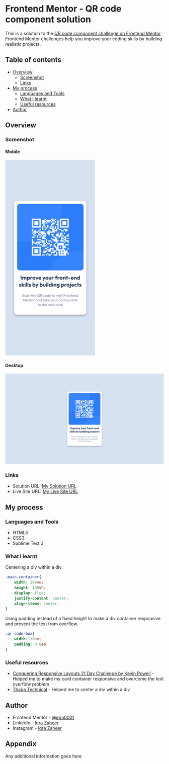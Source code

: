 # Frontend Mentor - QR code component solution

This is a solution to the [QR code component challenge on Frontend Mentor](https://www.frontendmentor.io/challenges/qr-code-component-iux_sIO_H). Frontend Mentor challenges help you improve your coding skills by building realistic projects. 

## Table of contents

- [Overview](#overview)
  - [Screenshot](#screenshot)
  - [Links](#links)
- [My process](#my-process)
  - [Languages and Tools](#languages-and-tools)
  - [What I learnt](#what-i-learnt)
  - [Useful resources](#useful-resources)
- [Author](#author)

## Overview

### Screenshot

#### Mobile

![](./qr-code-mobile-screenshot-snip.png)

#### Desktop

![](./qr-code-desktop-screenshot.png)


### Links

- Solution URL: [My Solution URL](https://github.com/iqra0001/QR-Code-Component-Challenge)
- Live Site URL: [My Live Site URL](https://iqra0001.github.io/QR-Code-Component-Challenge/)

## My process

### Languages and Tools

- HTML5
- CSS3
- Sublime Text 3

### What I learnt

Centering a div within a div.

```css
.main-container{
    width: 100vw;
    height: 100vh;
    display: flex;
    justify-content: center;
    align-items: center;
}
```

Using padding instead of a fixed height to make a div container responsive and prevent the text from overflow.

```css
.qr-code-box{
    width: 18em;
    padding: 0.8em;
}
```

### Useful resources

- [Conquering Responsive Layouts 21 Day Challenge by Kevin Powell](https://courses.kevinpowell.co/conquering-responsive-layouts) - Helped me to make my card container responsive and overcome the text overflow problem
- [Thapa Technical](https://youtu.be/3b8Ix0eicFw) - Helped me to center a div within a div

## Author

- Frontend Mentor - [@iqra0001](https://www.frontendmentor.io/profile/iqra0001)
- LinkedIn - [Iqra Zaheer](https://www.linkedin.com/in/iqra-zaheer-45bb42231/)
- Instagram - [Iqra Zaheer](https://www.instagram.com/iqraaa0001/)

## Appendix

Any additional information goes here

